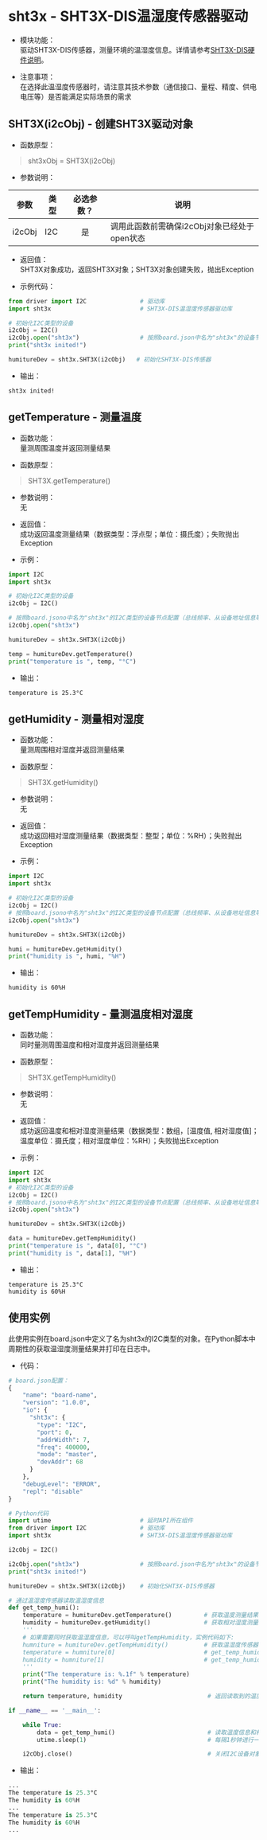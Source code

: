 # sht3x - SHT3X-DIS温湿度传感器驱动

* 模块功能：  
驱动SHT3X-DIS传感器，测量环境的温湿度信息。详情请参考[SHT3X-DIS硬件说明](xxxx)。 

* 注意事项：  
在选择此温湿度传感器时，请注意其技术参数（通信接口、量程、精度、供电电压等）是否能满足实际场景的需求

## SHT3X(i2cObj) - 创建SHT3X驱动对象
* 函数原型：
> sht3xObj = SHT3X(i2cObj)

* 参数说明：  

|参数|类型|必选参数？|说明|
|-----|----|:---:|----|
|i2cObj|I2C|是|调用此函数前需确保i2cObj对象已经处于open状态|

* 返回值：  
SHT3X对象成功，返回SHT3X对象；SHT3X对象创建失败，抛出Exception

* 示例代码： 

```python
from driver import I2C               # 驱动库
import sht3x                         # SHT3X-DIS温湿度传感器驱动库

# 初始化I2C类型的设备
i2cObj = I2C()
i2cObj.open("sht3x")                 # 按照board.json中名为"sht3x"的设备节点的配置参数（主设备I2C端口号，从设备地址，总线频率等）初始化I2C类型设备对象
print("sht3x inited!")

humitureDev = sht3x.SHT3X(i2cObj)   # 初始化SHT3X-DIS传感器
```

* 输出：
```
sht3x inited!
```

## getTemperature - 测量温度

* 函数功能：  
量测周围温度并返回测量结果

* 函数原型：
> SHT3X.getTemperature()

* 参数说明：  
无

* 返回值：  
成功返回温度测量结果（数据类型：浮点型；单位：摄氏度）；失败抛出Exception

* 示例： 

```python
import I2C
import sht3x

# 初始化I2C类型的设备
i2cObj = I2C()

# 按照board.jsono中名为"sht3x"的I2C类型的设备节点配置（总线频率、从设备地址信息等）打开i2cObj对象
i2cObj.open("sht3x")

humitureDev = sht3x.SHT3X(i2cObj)

temp = humitureDev.getTemperature()
print("temperature is ", temp, "°C")

```

* 输出：
```
temperature is 25.3°C
```

## getHumidity - 测量相对湿度

* 函数功能：  
量测周围相对湿度并返回测量结果

* 函数原型：
> SHT3X.getHumidity()

* 参数说明：  
无

* 返回值：  
成功返回相对湿度测量结果（数据类型：整型；单位：%RH）；失败抛出Exception

* 示例： 

```python
import I2C
import sht3x

# 初始化I2C类型的设备
i2cObj = I2C()
# 按照board.jsono中名为"sht3x"的I2C类型的设备节点配置（总线频率、从设备地址信息等）打开i2cObj对象
i2cObj.open("sht3x")

humitureDev = sht3x.SHT3X(i2cObj)

humi = humitureDev.getHumidity()
print("humidity is ", humi, "%H")

```

* 输出：
```
humidity is 60%H
```

## getTempHumidity - 量测温度相对湿度

* 函数功能：  
同时量测周围温度和相对湿度并返回测量结果

* 函数原型：
> SHT3X.getTempHumidity()

* 参数说明：  
无

* 返回值：  
成功返回温度和相对湿度测量结果（数据类型：数组，[温度值, 相对湿度值]；温度单位：摄氏度；相对湿度单位：%RH）；失败抛出Exception

* 示例： 

```python
import I2C
import sht3x
# 初始化I2C类型的设备
i2cObj = I2C()
# 按照board.jsono中名为"sht3x"的I2C类型的设备节点配置（总线频率、从设备地址信息等）打开i2cObj对象
i2cObj.open("sht3x")

humitureDev = sht3x.SHT3X(i2cObj)

data = humitureDev.getTempHumidity()
print("temperature is ", data[0], "°C")
print("humidity is ", data[1], "%H")
```

* 输出：
```
temperature is 25.3°C
humidity is 60%H
```

## 使用实例  
此使用实例在board.json中定义了名为sht3x的I2C类型的对象。在Python脚本中周期性的获取温湿度测量结果并打印在日志中。

* 代码：
```python
# board.json配置：
{
    "name": "board-name",
    "version": "1.0.0",
    "io": {
      "sht3x": {
        "type": "I2C",
        "port": 0,
        "addrWidth": 7,
        "freq": 400000,
        "mode": "master",
        "devAddr": 68
      }
    },
    "debugLevel": "ERROR",
    "repl": "disable"
}
```
```python
# Python代码
import utime                         # 延时API所在组件
from driver import I2C               # 驱动库
import sht3x                         # SHT3X-DIS温湿度传感器驱动库

i2cObj = I2C()

i2cObj.open("sht3x")                 # 按照board.json中名为"sht3x"的设备节点的配置参数（主设备I2C端口号，从设备地址，总线频率等）初始化I2C类型设备对象
print("sht3x inited!")

humitureDev = sht3x.SHT3X(i2cObj)    # 初始化SHT3X-DIS传感器

# 通过温湿度传感器读取温湿度信息
def get_temp_humi():
    temperature = humitureDev.getTemperature()         # 获取温度测量结果
    humidity = humitureDev.getHumidity()               # 获取相对湿度测量结果
    '''
    # 如果需要同时获取温湿度信息，可以呼叫getTempHumidity，实例代码如下:
    humniture = humitureDev.getTempHumidity()          # 获取温湿度传感器测量到的温湿度值
    temperature = humniture[0]                         # get_temp_humidity返回的字典中的第一个值为温度值
    humidity = humniture[1]                            # get_temp_humidity返回的字典中的第二个值为相对湿度值
    '''
    print("The temperature is: %.1f" % temperature)
    print("The humidity is: %d" % humidity)

    return temperature, humidity                        # 返回读取到的温度值和相对湿度值

if __name__ == '__main__':

    while True:
        data = get_temp_humi()                          # 读取温度信息和相对湿度信息
        utime.sleep(1)                                  # 每隔1秒钟进行一次温湿度信息测量和打印

    i2cObj.close()                                      # 关闭I2C设备对象
```

* 输出：
```python
...
The temperature is 25.3°C
The humidity is 60%H
...
The temperature is 25.3°C
The humidity is 60%H
...

```

<br>



